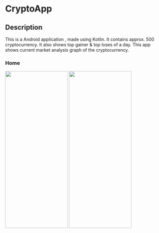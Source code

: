 # CryptoApp
## Description
This is a Android application , made using Kotlin. It contains approx. 500 cryptocurrency. It also shows top gainer & top loses of a day.
This app shows current market analysis graph of the cryptocurrency. 
### Home 
<img src="https://user-images.githubusercontent.com/114559538/230426837-f4066948-198f-4f6b-9671-a665bf310b9a.jpg" width="200" height="500"> <img src="https://user-images.githubusercontent.com/114559538/230427156-a0d19eeb-d862-4174-9e80-6f6493419cbc.jpg" width="200" height="500">

